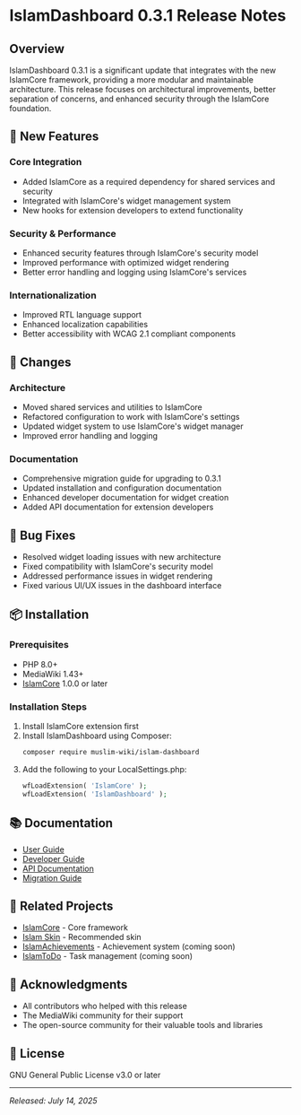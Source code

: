 # IslamDashboard 0.3.1 Release Notes

## Overview
IslamDashboard 0.3.1 is a significant update that integrates with the new IslamCore framework, providing a more modular and maintainable architecture. This release focuses on architectural improvements, better separation of concerns, and enhanced security through the IslamCore foundation.

## 🚀 New Features

### Core Integration
- Added IslamCore as a required dependency for shared services and security
- Integrated with IslamCore's widget management system
- New hooks for extension developers to extend functionality

### Security & Performance
- Enhanced security features through IslamCore's security model
- Improved performance with optimized widget rendering
- Better error handling and logging using IslamCore's services

### Internationalization
- Improved RTL language support
- Enhanced localization capabilities
- Better accessibility with WCAG 2.1 compliant components

## 🔄 Changes

### Architecture
- Moved shared services and utilities to IslamCore
- Refactored configuration to work with IslamCore's settings
- Updated widget system to use IslamCore's widget manager
- Improved error handling and logging

### Documentation
- Comprehensive migration guide for upgrading to 0.3.1
- Updated installation and configuration documentation
- Enhanced developer documentation for widget creation
- Added API documentation for extension developers

## 🐛 Bug Fixes
- Resolved widget loading issues with new architecture
- Fixed compatibility with IslamCore's security model
- Addressed performance issues in widget rendering
- Fixed various UI/UX issues in the dashboard interface

## 📦 Installation

### Prerequisites
- PHP 8.0+
- MediaWiki 1.43+
- [IslamCore](https://github.com/muslim-wiki/IslamCore) 1.0.0 or later

### Installation Steps
1. Install IslamCore extension first
2. Install IslamDashboard using Composer:
   ```bash
   composer require muslim-wiki/islam-dashboard
   ```
3. Add the following to your LocalSettings.php:
   ```php
   wfLoadExtension( 'IslamCore' );
   wfLoadExtension( 'IslamDashboard' );
   ```

## 📚 Documentation
- [User Guide](docs/user/)
- [Developer Guide](docs/development/)
- [API Documentation](docs/api/)
- [Migration Guide](MIGRATION.md)

## 🔗 Related Projects
- [IslamCore](https://github.com/muslim-wiki/IslamCore) - Core framework
- [Islam Skin](https://github.com/muslim-wiki/IslamSkin) - Recommended skin
- [IslamAchievements](https://github.com/muslim-wiki/IslamAchievements) - Achievement system (coming soon)
- [IslamToDo](https://github.com/muslim-wiki/IslamToDo) - Task management (coming soon)

## 🙏 Acknowledgments
- All contributors who helped with this release
- The MediaWiki community for their support
- The open-source community for their valuable tools and libraries

## 📄 License
GNU General Public License v3.0 or later

---
*Released: July 14, 2025*
